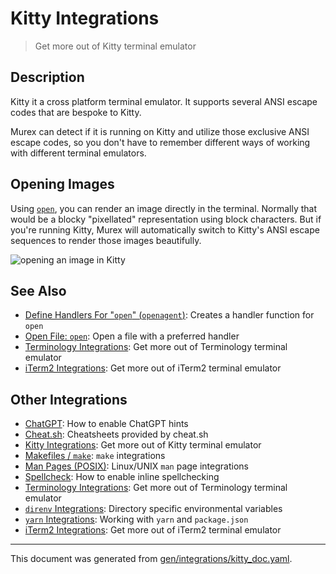 # Kitty Integrations

> Get more out of Kitty terminal emulator

## Description

Kitty it a cross platform terminal emulator. It supports several ANSI escape
codes that are bespoke to Kitty.

Murex can detect if it is running on Kitty and utilize those exclusive ANSI
escape codes, so you don't have to remember different ways of working with
different terminal emulators.

## Opening Images

Using [`open`](/docs/commands/open.md), you can render an image directly in the
terminal. Normally that would be a blocky "pixellated" representation using
block characters. But if you're running Kitty, Murex will automatically switch
to Kitty's ANSI escape sequences to render those images beautifully.

![opening an image in Kitty](https://nojs.murex.rocks/images/screenshot-kitty-open.png)

## See Also

* [Define Handlers For "`open`" (`openagent`)](../commands/openagent.md):
  Creates a handler function for `open`
* [Open File: `open`](../commands/open.md):
  Open a file with a preferred handler
* [Terminology Integrations](../integrations/terminology.md):
  Get more out of Terminology terminal emulator
* [iTerm2 Integrations](../integrations/iterm2.md):
  Get more out of iTerm2 terminal emulator

## Other Integrations

* [ChatGPT](../integrations/chatgpt.md):
    How to enable ChatGPT hints
* [Cheat.sh](../integrations/cheatsh.md):
    Cheatsheets provided by cheat.sh
* [Kitty Integrations](../integrations/kitty.md):
    Get more out of Kitty terminal emulator
* [Makefiles / `make`](../integrations/make.md):
    `make` integrations
* [Man Pages (POSIX)](../integrations/man-pages.md):
    Linux/UNIX `man` page integrations
* [Spellcheck](../integrations/spellcheck.md):
    How to enable inline spellchecking
* [Terminology Integrations](../integrations/terminology.md):
    Get more out of Terminology terminal emulator
* [`direnv` Integrations](../integrations/direnv.md):
    Directory specific environmental variables
* [`yarn` Integrations](../integrations/yarn.md):
    Working with `yarn` and `package.json`
* [iTerm2 Integrations](../integrations/iterm2.md):
    Get more out of iTerm2 terminal emulator

<hr/>

This document was generated from [gen/integrations/kitty_doc.yaml](https://github.com/lmorg/murex/blob/master/gen/integrations/kitty_doc.yaml).